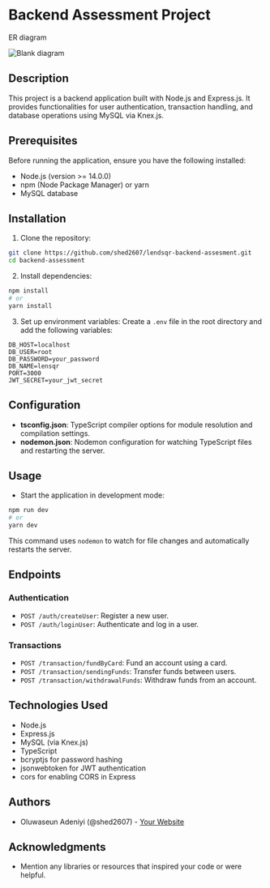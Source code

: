 # Backend Assessment Project

ER diagram

![Blank diagram](https://github.com/shed2607/lendsqr-backend-assesment/assets/87262901/2a50be51-f688-41d5-af0e-551a673ab922)


## Description
This project is a backend application built with Node.js and Express.js. It provides functionalities for user authentication, transaction handling, and database operations using MySQL via Knex.js.

## Prerequisites
Before running the application, ensure you have the following installed:
- Node.js (version >= 14.0.0)
- npm (Node Package Manager) or yarn
- MySQL database

## Installation
1. Clone the repository:
```bash
git clone https://github.com/shed2607/lendsqr-backend-assesment.git
cd backend-assessment
```

2. Install dependencies:
```bash
npm install
# or
yarn install
```

3. Set up environment variables:
Create a `.env` file in the root directory and add the following variables:
```
DB_HOST=localhost
DB_USER=root
DB_PASSWORD=your_password
DB_NAME=lensqr
PORT=3000
JWT_SECRET=your_jwt_secret
```

## Configuration
- **tsconfig.json**: TypeScript compiler options for module resolution and compilation settings.
- **nodemon.json**: Nodemon configuration for watching TypeScript files and restarting the server.

## Usage
- Start the application in development mode:
```bash
npm run dev
# or
yarn dev
```
This command uses `nodemon` to watch for file changes and automatically restarts the server.

## Endpoints
### Authentication
- `POST /auth/createUser`: Register a new user.
- `POST /auth/loginUser`: Authenticate and log in a user.

### Transactions
- `POST /transaction/fundByCard`: Fund an account using a card.
- `POST /transaction/sendingFunds`: Transfer funds between users.
- `POST /transaction/withdrawalFunds`: Withdraw funds from an account.

## Technologies Used
- Node.js
- Express.js
- MySQL (via Knex.js)
- TypeScript
- bcryptjs for password hashing
- jsonwebtoken for JWT authentication
- cors for enabling CORS in Express


## Authors
- Oluwaseun Adeniyi (@shed2607) - [Your Website](https://www.oluwaseungozie.com.ng/)

## Acknowledgments
- Mention any libraries or resources that inspired your code or were helpful.
